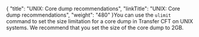 {
    "title": "UNIX: Core dump recommendations",
    "linkTitle": "UNIX: Core dump recommendations",
    "weight": "480"
}You can use the `ulimit `command to set the size limitation for a core dump in Transfer CFT on UNIX systems. We recommend that you set the size of the core dump to 2GB.
